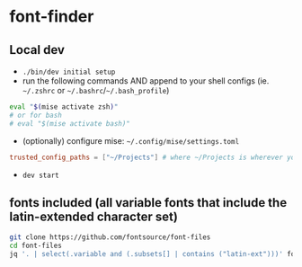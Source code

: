 # font-finder

## Local dev

-   `./bin/dev initial setup`
-   run the following commands AND append to your shell configs (ie. `~/.zshrc`
    or `~/.bashrc`/`~/.bash_profile`)

```bash
eval "$(mise activate zsh)"
# or for bash
# eval "$(mise activate bash)"
```

-   (optionally) configure mise: `~/.config/mise/settings.toml`

```toml
trusted_config_paths = ["~/Projects"] # where ~/Projects is wherever you clone your repos
```

-   `dev start`

## fonts included (all variable fonts that include the latin-extended character set)

```bash
git clone https://github.com/fontsource/font-files
cd font-files
jq '. | select(.variable and (.subsets[] | contains ("latin-ext")))' fonts/google/*/metadata.json | jq -r '.family'
```

